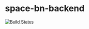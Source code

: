 # space-bn-backend

[![Build Status](https://travis-ci.org/atlp-rwanda/space-bn-backend.svg?branch=develop)](https://travis-ci.org/atlp-rwanda/space-bn-backend)

